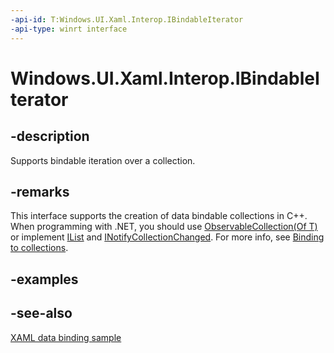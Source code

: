 ```yaml
---
-api-id: T:Windows.UI.Xaml.Interop.IBindableIterator
-api-type: winrt interface
---
```


<!-- Interface syntax.
public interface IBindableIterator : 
-->

# Windows.UI.Xaml.Interop.IBindableIterator

## -description
Supports bindable iteration over a collection.

## -remarks
This interface supports the creation of data bindable collections in C++. When programming with .NET, you should use [ObservableCollection(Of T)](https://docs.microsoft.com/dotnet/api/system.collections.objectmodel.observablecollection-1) or implement [IList](https://msdn.microsoft.com/library/system.collections.ilist.aspx) and [INotifyCollectionChanged](https://msdn.microsoft.com/library/system.collections.specialized.inotifycollectionchanged.aspx). For more info, see [Binding to collections](http://msdn.microsoft.com/library/a9d54dec-cd1b-4043-ade4-32cd4977d1bf).

## -examples

## -see-also
[XAML data binding sample](http://go.microsoft.com/fwlink/p/?linkid=226854)